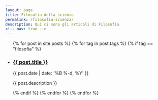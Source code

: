 ```yaml
---
layout: page
title: Filosofia della scienza
permalink: /filosofia-scienza/
description: Qui ci sono gli articoli di Filosofia
<!-- nav: true -->
---
```





<div class="post">

  

  <ul class="post-list">
    {% for post in site.posts %}
    {% for tag in post.tags %}
    {% if tag == "filosofia" %}
        <li>
        <h3><a class="post-title" href="{{ post.url | prepend: site.baseurl }}">{{ post.title }}</a></h3>
        <p class="post-meta">{{ post.date | date: '%B %-d, %Y' }}</p>
        <p>{{ post.description }}</p>
        </li>
    {% endif %}
    {% endfor %}
    {% endfor %}
  </ul>

</div>
